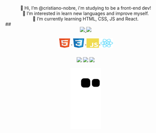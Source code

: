   <div align="center">
    👋 Hi, I’m @cristiano-nobre, i'm studying to be a front-end dev! <br>
    👀 I’m interested in learn new languages and improve myself. <br>
    🌱 I’m currently learning HTML, CSS, JS and React.<br>
  </div>
##

<div align="center">
  <a href="https://github.com/cristiano-nobre">
  <img height="180em" src="https://github-readme-stats.vercel.app/api?username=cristiano-nobre&show_icons=true&theme=dracula&include_all_commits=true&count_private=true"/>
  <img height="180em" src="https://github-readme-stats.vercel.app/api/top-langs/?username=cristiano-nobre&layout=compact&langs_count=7&theme=dracula"/>
</div>
<div align="center" style="display: inline_block"><br>
 
  <img align="center" alt="Cris-HTML" height="30" width="40" src="https://raw.githubusercontent.com/devicons/devicon/master/icons/html5/html5-original.svg">
  <img align="center" alt="Cris-CSS" height="30" width="40" src="https://raw.githubusercontent.com/devicons/devicon/master/icons/css3/css3-original.svg">
  <img align="center" alt="Cris-Js" height="30" width="40" src="https://raw.githubusercontent.com/devicons/devicon/master/icons/javascript/javascript-plain.svg">
  <img align="center" alt="Cris-React" height="30" width="40" src="https://raw.githubusercontent.com/devicons/devicon/master/icons/react/react-original.svg">
  
</div>
  
  ##
 
<div align="center"> 
  <a href="https://instagram.com/cristianomaia_" target="_blank"><img src="https://img.shields.io/badge/-Instagram-%23E4405F?style=for-the-badge&logo=instagram&logoColor=white" target="_blank"></a>
  <a href = "mailto:cristianobremaia@gmail.com"><img src="https://img.shields.io/badge/-Gmail-%23333?style=for-the-badge&logo=gmail&logoColor=white" target="_blank"></a>
  <a href="https://www.linkedin.com/in/cristiano-nobre" target="_blank"><img src="https://img.shields.io/badge/-LinkedIn-%230077B5?style=for-the-badge&logo=linkedin&logoColor=white" target="_blank"></a> 
 
  ![Snake animation](https://github.com/cristiano-nobre/cristiano-nobre/blob/output/github-contribution-grid-snake.svg)
 
</div>
